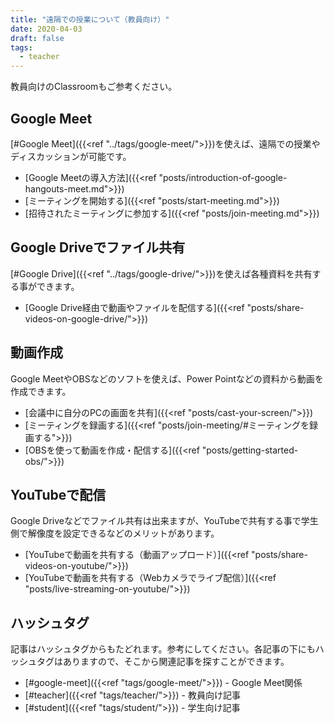 ```yaml
---
title: "遠隔での授業について（教員向け）"
date: 2020-04-03
draft: false
tags: 
  - teacher
---
```

教員向けのClassroomもご参考ください。

## Google Meet
[#Google Meet]({{<ref "../tags/google-meet/">}})を使えば、遠隔での授業やディスカッションが可能です。
- [Google Meetの導入方法]({{<ref "posts/introduction-of-google-hangouts-meet.md">}})
- [ミーティングを開始する]({{<ref "posts/start-meeting.md">}})
- [招待されたミーティングに参加する]({{<ref "posts/join-meeting.md">}})

## Google Driveでファイル共有
[#Google Drive]({{<ref "../tags/google-drive/">}})を使えば各種資料を共有する事ができます。
- [Google Drive経由で動画やファイルを配信する]({{<ref "posts/share-videos-on-google-drive/">}})

## 動画作成
Google MeetやOBSなどのソフトを使えば、Power Pointなどの資料から動画を作成できます。
- [会議中に自分のPCの画面を共有]({{<ref "posts/cast-your-screen/">}})
- [ミーティングを録画する]({{<ref "posts/join-meeting/#ミーティングを録画する">}})
- [OBSを使って動画を作成・配信する]({{<ref "posts/getting-started-obs/">}})


## YouTubeで配信
Google Driveなどでファイル共有は出来ますが、YouTubeで共有する事で学生側で解像度を設定できるなどのメリットがあります。
- [YouTubeで動画を共有する（動画アップロード）]({{<ref "posts/share-videos-on-youtube/">}})
- [YouTubeで動画を共有する（Webカメラでライブ配信）]({{<ref "posts/live-streaming-on-youtube/">}})


## ハッシュタグ
記事はハッシュタグからもたどれます。参考にしてください。各記事の下にもハッシュタグはありますので、そこから関連記事を探すことができます。

- [#google-meet]({{<ref "tags/google-meet/">}}) - Google Meet関係  
- [#teacher]({{<ref "tags/teacher/">}}) - 教員向け記事  
- [#student]({{<ref "tags/student/">}}) - 学生向け記事  
